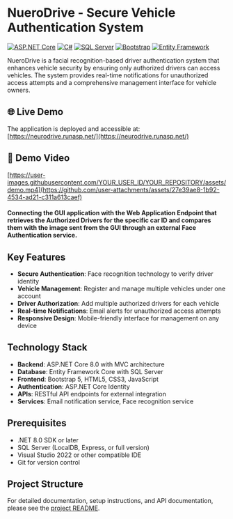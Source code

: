 # NueroDrive - Secure Vehicle Authentication System

[![ASP.NET Core](https://img.shields.io/badge/ASP.NET_Core-8.0-512BD4?style=flat-square&logo=dotnet)](https://dotnet.microsoft.com/apps/aspnet)
[![C#](https://img.shields.io/badge/C%23-239120?style=flat-square&logo=c-sharp&logoColor=white)](https://docs.microsoft.com/en-us/dotnet/csharp/)
[![SQL Server](https://img.shields.io/badge/SQL_Server-CC2927?style=flat-square&logo=microsoft-sql-server&logoColor=white)](https://www.microsoft.com/en-us/sql-server)
[![Bootstrap](https://img.shields.io/badge/Bootstrap-5-7952B3?style=flat-square&logo=bootstrap&logoColor=white)](https://getbootstrap.com/)
[![Entity Framework](https://img.shields.io/badge/Entity_Framework-512BD4?style=flat-square&logo=dotnet)](https://docs.microsoft.com/en-us/ef/)

NueroDrive is a facial recognition-based driver authentication system that enhances vehicle security by ensuring only authorized drivers can access vehicles. The system provides real-time notifications for unauthorized access attempts and a comprehensive management interface for vehicle owners.

## 🌐 Live Demo

The application is deployed and accessible at: [https://neurodrive.runasp.net/](https://neurodrive.runasp.net/)

## 🎥 Demo Video

[https://user-images.githubusercontent.com/YOUR_USER_ID/YOUR_REPOSITORY/assets/demo.mp4](https://github.com/user-attachments/assets/27e39ae8-1b92-4534-ad21-c311a613caef)

#### Connecting the GUI application with the Web Application Endpoint that retrieves the Authorized Drivers for the specific car ID and compares them with the image sent from the GUI through an external Face Authentication service.

## Key Features

- **Secure Authentication**: Face recognition technology to verify driver identity
- **Vehicle Management**: Register and manage multiple vehicles under one account
- **Driver Authorization**: Add multiple authorized drivers for each vehicle
- **Real-time Notifications**: Email alerts for unauthorized access attempts
- **Responsive Design**: Mobile-friendly interface for management on any device

## Technology Stack

- **Backend**: ASP.NET Core 8.0 with MVC architecture
- **Database**: Entity Framework Core with SQL Server
- **Frontend**: Bootstrap 5, HTML5, CSS3, JavaScript
- **Authentication**: ASP.NET Core Identity
- **APIs**: RESTful API endpoints for external integration
- **Services**: Email notification service, Face recognition service

## Prerequisites

- .NET 8.0 SDK or later
- SQL Server (LocalDB, Express, or full version)
- Visual Studio 2022 or other compatible IDE
- Git for version control

## Project Structure

For detailed documentation, setup instructions, and API documentation, please see the [project README](./NueroDrive/README.md).
